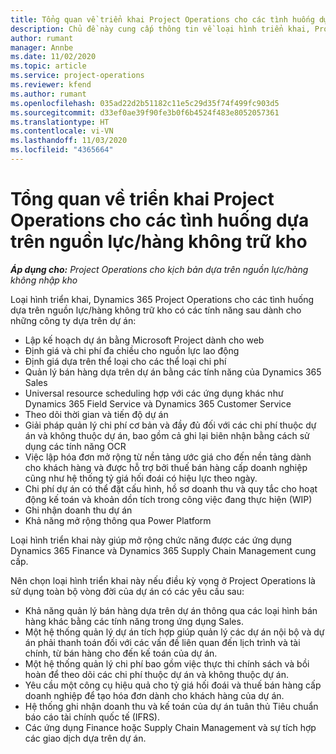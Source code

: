 ```yaml
---
title: Tổng quan về triển khai Project Operations cho các tình huống dựa trên nguồn lực/hàng không trữ kho
description: Chủ đề này cung cấp thông tin về loại hình triển khai, Project Operations cho các tình huống dựa trên nguồn lực/hàng không trữ kho.
author: rumant
manager: Annbe
ms.date: 11/02/2020
ms.topic: article
ms.service: project-operations
ms.reviewer: kfend
ms.author: rumant
ms.openlocfilehash: 035ad22d2b51182c11e5c29d35f74f499fc903d5
ms.sourcegitcommit: d33ef0ae39f90fe3b0f6b4524f483e8052057361
ms.translationtype: HT
ms.contentlocale: vi-VN
ms.lasthandoff: 11/03/2020
ms.locfileid: "4365664"
---
```

# <a name="project-operations-for-resourcenon-stocked-based-scenarios-deployment-overview"></a>Tổng quan về triển khai Project Operations cho các tình huống dựa trên nguồn lực/hàng không trữ kho

_**Áp dụng cho:** Project Operations cho kịch bản dựa trên nguồn lực/hàng không nhập kho_

Loại hình triển khai, Dynamics 365 Project Operations cho các tình huống dựa trên nguồn lực/hàng không trữ kho có các tính năng sau dành cho những công ty dựa trên dự án:

- Lập kế hoạch dự án bằng Microsoft Project dành cho web
- Định giá và chi phí đa chiều cho nguồn lực lao động
- Định giá dựa trên thể loại cho các thể loại chi phí
- Quản lý bán hàng dựa trên dự án bằng các tính năng của Dynamics 365 Sales
- Universal resource scheduling hợp với các ứng dụng khác như Dynamics 365 Field Service và Dynamics 365 Customer Service
- Theo dõi thời gian và tiến độ dự án
- Giải pháp quản lý chi phí cơ bản và đầy đủ đối với các chi phí thuộc dự án và không thuộc dự án, bao gồm cả ghi lại biên nhận bằng cách sử dụng các tính năng OCR
- Việc lập hóa đơn mở rộng từ nền tảng ước giá cho đến nền tảng dành cho khách hàng và được hỗ trợ bởi thuế bán hàng cấp doanh nghiệp cũng như hệ thống tỷ giá hối đoái có hiệu lực theo ngày.
- Chi phí dự án có thể đặt cấu hình, hồ sơ doanh thu và quy tắc cho hoạt động kế toán và khoản dồn tích trong công việc đang thực hiện (WIP)
- Ghi nhận doanh thu dự án
- Khả năng mở rộng thông qua Power Platform

Loại hình triển khai này giúp mở rộng chức năng được các ứng dụng Dynamics 365 Finance và Dynamics 365 Supply Chain Management cung cấp.

Nên chọn loại hình triển khai này nếu điều kỳ vọng ở Project Operations là sử dụng toàn bộ vòng đời của dự án có các yêu cầu sau:

- Khả năng quản lý bán hàng dựa trên dự án thông qua các loại hình bán hàng khác bằng các tính năng trong ứng dụng Sales.
- Một hệ thống quản lý dự án tích hợp giúp quản lý các dự án nội bộ và dự án phải thanh toán đối với các vấn đề liên quan đến lịch trình và tài chính, từ bán hàng cho đến kế toán của dự án.
- Một hệ thống quản lý chi phí bao gồm việc thực thi chính sách và bồi hoàn để theo dõi các chi phí thuộc dự án và không thuộc dự án.
- Yêu cầu một công cụ hiệu quả cho tỷ giá hối đoái và thuế bán hàng cấp doanh nghiệp để tạo hóa đơn dành cho khách hàng của dự án.
- Hệ thống ghi nhận doanh thu và kế toán của dự án tuân thủ Tiêu chuẩn báo cáo tài chính quốc tế (IFRS).
- Các ứng dụng Finance hoặc Supply Chain Management và sự tích hợp các giao dịch dựa trên dự án.

